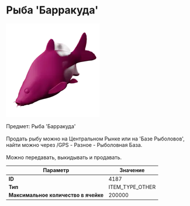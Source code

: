 # Рыба 'Барракуда'

![Item Image](../img/4187.webp?raw=true)

Предмет: Рыба 'Барракуда'<br><br>Продать рыбу можно на Центральном Рынке или на 'Базе Рыболовов', <br>найти можно через /GPS - Разное - Рыболовная База.<br><br>Можно передавать, выкидывать и продавать.


| Параметр | Значение |
|----------|----------|
| **ID** | 4187 |
| **Тип** | ITEM_TYPE_OTHER |
| **Максимальное количество в ячейке** | 200000 |

